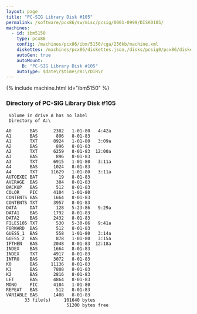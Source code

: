 ```yaml
---
layout: page
title: "PC-SIG Library Disk #105"
permalink: /software/pcx86/sw/misc/pcsig/0001-0999/DISK0105/
machines:
  - id: ibm5150
    type: pcx86
    config: /machines/pcx86/ibm/5150/cga/256kb/machine.xml
    diskettes: /machines/pcx86/diskettes.json,/disks/pcsig0/pcx86/diskettes.json
    autoGen: true
    autoMount:
      B: "PC-SIG Library Disk #105"
    autoType: $date\r$time\rB:\rDIR\r
---
```


{% include machine.html id="ibm5150" %}

### Directory of PC-SIG Library Disk #105

     Volume in drive A has no label
     Directory of A:\

    A0       BAS      2382   1-01-80   4:42a
    A1       BAS       896   8-01-83
    A1       TXT      8924   1-01-80   3:09a
    A2       BAS       896   8-01-83
    A2       TXT      6259   8-01-83  12:00a
    A3       BAS       896   8-01-83
    A3       TXT      6915   1-01-80   3:11a
    A4       BAS      1024   8-01-83
    A4       TXT     11629   1-01-80   3:11a
    AUTOEXEC BAT        19   8-01-83
    AVERAGE  BAS       384   8-01-83
    BACKUP   BAS       512   8-01-83
    COLOR    PIC      4104   1-01-80
    CONTENTS BAS      1664   8-01-83
    CONTENTS TXT      3957   8-01-83
    DATA     DAT       128   5-23-86   9:29a
    DATA1    BAS      1792   8-01-83
    DATA2    BAS      2432   8-01-83
    FILES105 TXT       530   5-30-86   9:41a
    FORWARD  BAS       512   8-01-83
    GUESS_1  BAS       558   1-01-80   3:14a
    GUESS_2  BAS       878   1-01-80   3:15a
    IFTHEN   BAS      2048   8-01-83  12:18a
    INDEX    BAS      1664   8-01-83
    INDEX    TXT      4917   8-01-83
    INTRO    BAS      3072   8-01-83
    K0       BAS     11136   8-01-83
    K1       BAS      7808   8-01-83
    K2       BAS      2816   8-01-83
    LET      BAS      4864   8-01-83
    MONO     PIC      4104   1-01-80
    REPEAT   BAS       512   8-01-83
    VARIABLE BAS      1408   8-01-83
           33 file(s)     101640 bytes
                           51200 bytes free
